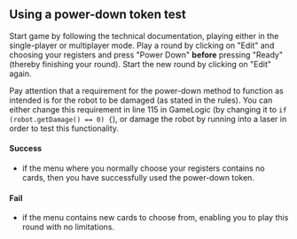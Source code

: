 ## Using a power-down token test

Start game by following the technical documentation, playing either in the
single-player or multiplayer mode. Play a round by clicking on "Edit" and
choosing your registers and press "Power Down" **before** pressing "Ready"
(thereby finishing your round). Start the new round by clicking on "Edit"
again.

Pay attention that a requirement for the power-down method to function as
intended is for the robot to be damaged (as stated in the rules). You can
either change this requirement in line 115 in GameLogic (by changing it to
`if (robot.getDamage() == 0) {`), or damage the robot by running into a
laser in order to test this functionality.

#### Success
- if the menu where you normally choose your registers contains no cards,
  then you have successfully used the power-down token.

#### Fail
- if the menu contains new cards to choose from, enabling you to play this
  round with no limitations.
